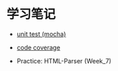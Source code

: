 # 学习笔记

* [unit test (mocha)](doc/mocha.md)

* [code coverage](doc/nyc.md)

* Practice: HTML-Parser (Week_7)
